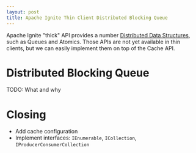 ```yaml
---
layout: post
title: Apache Ignite Thin Client Distributed Blocking Queue
---
```


Apache Ignite "thick" API provides a number [Distributed Data Structures](https://ignite.apache.org/features/datastructures.html), such as Queues and Atomics. Those APIs are not yet available in thin clients, but we can easily implement them on top of the Cache API.     


# Distributed Blocking Queue

TODO: What and why

# Closing

* Add cache configuration
* Implement interfaces: `IEnumerable`, `ICollection`, `IProducerConsumerCollection`
